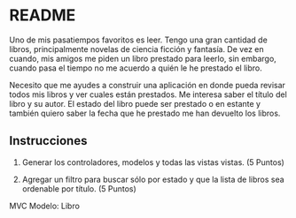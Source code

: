 # README

Uno de mis pasatiempos favoritos es leer. Tengo una gran cantidad de libros, principalmente novelas de ciencia ficción y fantasía. De vez en cuando, mis amigos me piden un libro prestado para leerlo, sin embargo, cuando pasa el tiempo no me acuerdo a quién le he prestado el libro.

Necesito que me ayudes a construir una aplicación en donde pueda revisar todos mis libros y ver cuales están prestados. Me interesa  saber el título del libro y su autor. El estado del libro puede ser prestado o en estante y también quiero saber la fecha que he prestado me han devuelto los libros.

## Instrucciones

1. Generar los controladores, modelos y todas las vistas vistas. (5 Puntos)

2. Agregar un filtro para buscar sólo por estado y que la lista de libros sea ordenable por título. (5 Puntos)


MVC
  Modelo: Libro